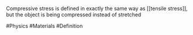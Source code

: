 Compressive stress is defined in exactly the same way as [[tensile stress]], but the object is being compressed instead of stretched

#Physics #Materials #Definition